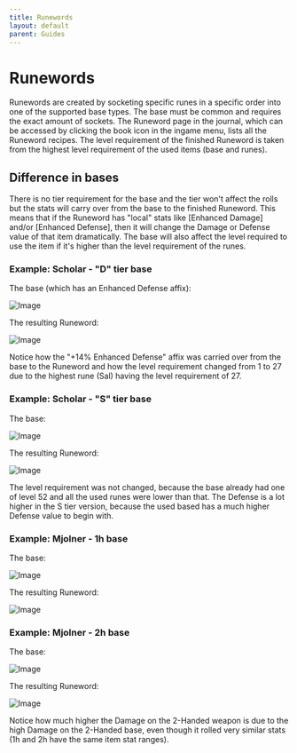 ```yaml
---
title: Runewords
layout: default
parent: Guides
---
```


# Runewords
Runewords are created by socketing specific runes in a specific order into one of the supported base types. The base must be common and requires the exact amount of sockets. The Runeword page in the journal, which can be accessed by clicking the book icon in the ingame menu, lists all the Runeword recipes. The level requirement of the finished Runeword is taken from the highest level requirement of the used items (base and runes).

## Difference in bases
There is no tier requirement for the base and the tier won't affect the rolls but the stats will carry over from the base to the finished Runeword. This means that if the Runeword has "local" stats like [Enhanced Damage] and/or [Enhanced Defense], then it will change the Damage or Defense value of that item dramatically. The base will also affect the level required to use the item if it's higher than the level requirement of the runes.

### Example: Scholar - "D" tier base

The base (which has an Enhanced Defense affix):

![Image](../../assets/images/d_tier_helmet_2_sockets.png)

The resulting Runeword:

![Image](../../assets/images/d_tier_scholar.png)

Notice how the "+14% Enhanced Defense" affix was carried over from the base to the Runeword and how the level requirement changed from 1 to 27 due to the highest rune (Sal) having the level requirement of 27.

### Example: Scholar - "S" tier base
The base:

![Image](../../assets/images/s_tier_helmet_2_sockets.png)

The resulting Runeword:

![Image](../../assets/images/s_tier_scholar.png)

The level requirement was not changed, because the base already had one of level 52 and all the used runes were lower than that. The Defense is a lot higher in the S tier version, because the used based has a much higher Defense value to begin with.

### Example: Mjolner - 1h base
The base:

![Image](../../assets/images/1h_mace_base.png)

The resulting Runeword:

![Image](../../assets/images/1h_mjolnir.png)

### Example: Mjolner - 2h base
The base:

![Image](../../assets/images/2h_mace_base.png)

The resulting Runeword:

![Image](../../assets/images/2h_mjolnir.png)

Notice how much higher the Damage on the 2-Handed weapon is due to the high  Damage on the 2-Handed base, even though it rolled very similar stats (1h and 2h have the same item stat ranges).